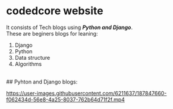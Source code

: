 # codedcore website

It consists of Tech blogs using ***Python and Django***.
<br>
These are beginers blogs for leaning:
1. Django
2. Python
3. Data structure
4. Algorithms
<br>
## Pyhton and Django blogs:

















https://user-images.githubusercontent.com/6211637/187847660-f062434d-56e8-4a25-8037-762b64d71f2f.mp4





